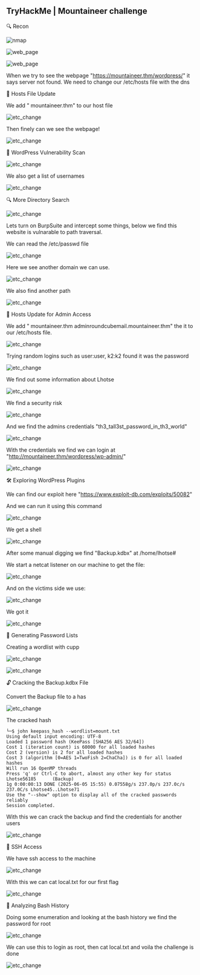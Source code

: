 ## TryHackMe | Mountaineer challenge

🔍 Recon

![nmap](nmap_scan.png)

![web_page](web_page.png)

![web_page](gobuster.png)

When we try to see the webpage "https://mountaineer.thm/wordpress/" it says server not found.
We need to change our /etc/hosts file with the dns

📂 Hosts File Update

We add "<ip> mountaineer.thm" to our host file

![etc_change](etc_change.png)

Then finely can we see the webpage!

![etc_change](webpage1.png)

🔐 WordPress Vulnerability Scan

![etc_change](outdated.png)

We also get a list of usernames

![etc_change](usernames.png)

🔍 More Directory Search

![etc_change](gobuster1.png)

Lets turn on BurpSuite and intercept some things, below we find this website is vulnarable to path traversal.

We can read the /etc/passwd file

![etc_change](path.png)

Here we see another domain we can use.

![etc_change](new.png)

We also find another path

![etc_change](new1.png)

📂 Hosts Update for Admin Access

We add "<ip> mountaineer.thm adminroundcubemail.mountaineer.thm" the it to our /etc/hosts file.

![etc_change](etc1.png)

Trying random logins such as user:user, k2:k2 found it was the password

![etc_change](login.png)

We find out some information about Lhotse

![etc_change](email3.png)

We find a security risk

![etc_change](email1.png)

And we find the admins credentials "th3_tall3st_password_in_th3_world"

![etc_change](email2.png)

With the credentials we find we can login at "http://mountaineer.thm/wordpress/wp-admin/"

![etc_change](wpadmin.png)

🛠️ Exploring WordPress Plugins

We can find our exploit here "https://www.exploit-db.com/exploits/50082"

And we can run it using this command

![etc_change](exploit.png)

We get a shell

![etc_change](shell.png)

After some manual digging we find "Backup.kdbx" at /home/lhotse#

We start a netcat listener on our machine to get the file:

![etc_change](attacker.png)

And on the victims side we use:

![etc_change](victim.png)

We got it

![etc_change](received.png)

📜 Generating Password Lists

Creating a wordlist with cupp

![etc_change](capp1.png)

![etc_change](capp2.png)

🔓 Cracking the Backup.kdbx File

Convert the Backup file to a has

![etc_change](bhash.png)

The cracked hash

    └─$ john keepass_hash --wordlist=mount.txt 
    Using default input encoding: UTF-8
    Loaded 1 password hash (KeePass [SHA256 AES 32/64])
    Cost 1 (iteration count) is 60000 for all loaded hashes
    Cost 2 (version) is 2 for all loaded hashes
    Cost 3 (algorithm [0=AES 1=TwoFish 2=ChaCha]) is 0 for all loaded hashes
    Will run 16 OpenMP threads
    Press 'q' or Ctrl-C to abort, almost any other key for status
    Lhotse56185      (Backup)     
    1g 0:00:00:13 DONE (2025-06-05 15:55) 0.07558g/s 237.0p/s 237.0c/s 237.0C/s Lhotse45..Lhotse71
    Use the "--show" option to display all of the cracked passwords reliably
    Session completed. 

With this we can crack the backup and find the credentials for another users

![etc_change](cred2.png)

🔑 SSH Access

We have ssh access to the machine

![etc_change](ssh.png)

With this we can cat local.txt for our first flag

![etc_change](flag1.png)

📂 Analyzing Bash History

Doing some enumeration and looking at the bash history we find the password for root

![etc_change](bash.png)

We can use this to login as root, then cat local.txt and voila the challenge is done

![etc_change](flag2.png)












